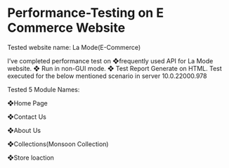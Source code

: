 # Performance-Testing on E Commerce Website

Tested website name: La Mode(E-Commerce)

I’ve completed performance test on ❖frequently used API for La Mode website. 
❖ Run in non-GUI mode.
❖ Test Report Generate on HTML. 
Test executed for the below mentioned scenario in server 10.0.22000.978

Tested 5 Module Names:

❖Home Page

 ❖Contact Us
 
 ❖About Us
 
❖Collections(Monsoon Collection)
 
 ❖Store loaction

